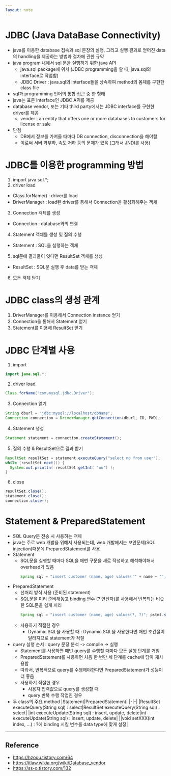 ```yaml
---
layout: note
---
```


# JDBC (Java DataBase Connectivity)

- java를 이용한 database 접속과 sql 문장의 실행, 그리고 실행 결과로 얻어진 data의 handling을 제공하는 방법과 절차에 관한 규약
- java program 내에서 sql 문을 실행하기 위한 java API
  - java.sql package에 위치 (JDBC programming을 할 때, java.sql의 interface로 작업함)
  - JDBC Driver : java.sql의 interface들을 상속하여 method의 몸체를 구현한 class file
- sql과 programming 언어의 통합 접근 중 한 형태
- java는 표준 interface인 JDBC API를 제공
- database vendor, 또는 기타 third party에서는 JDBC interface를 구현한 driver를 제공
  - vender : an entity that offers one or more databases to customers for license or sale
- 단점
  - DB에서 정보를 가져올 때마다 DB connection, disconnection을 해야함
  - 이로써 서버 과부하, 속도 저하 등의 문제가 있음 (그래서 JNDI를 사용)

# JDBC를 이용한 programming 방법

1. import java.sql.*;
2. driver load
  - Class.forName() : driver를 load
  - DriverManager : load된 driver를 통해서 Connection을 활성화해주는 객체
3. Connection 객체를 생성
  - Connection : database와의 연결
4. Statement 객체를 생성 및 질의 수행
  - Statement : SQL을 실행하는 객체
5. sql문에 결과물이 잇다면 ResultSet 객체를 생성
  - ResultSet : SQL문 실행 후 data를 받는 객체
6. 모든 객체 닫기

# JDBC class의 생성 관계

1. DriverManager를 이용해서 Connection instance 얻기
2. Connection을 통해서 Statement 얻기
3. Statement를 이용해 ResultSet 얻기

# JDBC 단계별 사용

1. import
  ```java
  import java.sql.*;
  ```
2. driver load
  ```java
  Class.forName("com.mysql.jdbc.Driver");
  ```
3. Connection 얻기
  ```java
  String dburl = "jdbc:mysql://localhost/dbName";
  Connection connection = DriverManager.getConnection(dburl, ID, PWD);
  ```
4. Statement 생성
  ```java
  Statement statement = connection.createStatement();
  ```
5. 질의 수행 & ResultSet으로 결과 받기
  ```java
  ResultSet resultSet = statement.executeQuery("select no from user");
  while (resultSet.next()) {
    System.out.println( resultSet.getInt( "no") );
  }
  ```
6. close
  ```java
  resultSet.close();
  statement.close();
  connection.close();
  ```

# Statement & PreparedStatement

- SQL Query문 전송 시 사용하는 객체
- java는 주로 web 개발을 위해서 사용되는데, web 개발에서는 보안문제(SQL injection)때문에 PreparedStatement를 사용
- Statement
  - SQL문을 실행할 때마다 SQL을 매번 구문을 새로 작성하고 해석해야해서 overhead가 있음
    ```java
    Spring sql = "insert customer (name, age) values('" + name + "', " + age + "')";
    ```
- PreparedStatement
  - 선처리 방식 사용 (준비된 statement)
  - SQL문을 미리 준비해놓고 binding 변수 (? 연산자)를 사용해서 반복되는 비슷한 SQL문을 쉽게 처리
    ```java
    Spring sql = "insert customer (name, age) values(?, ?)"; pstmt.setString(1, name); pstmt.setInt(2, age);
    ```
  - 사용하기 적절한 경우
    - Dynamic SQL을 사용할 때 : Dynamic SQL을 사용한다면 매번 조건절이 달라지므로 statement가 적절
- query 실행 순서 : query 문장 분석 -> compile -> 실행
  - Statement를 사용하면 매번 query를 수행할 때마다 모든 실행 단계를 거침
  - PreparedStatement를 사용하면 처음 한 번만 세 단계를 cache에 담아 재사용함
  - 따라서, 반복적으로 query를 수행해야한다면 PreparedStatement가 성능이 더 좋음
  - 사용하기 적절한 경우
    - 사용자 입력값으로 query를 생성할 때
    - query 반복 수행 작업인 경우
- 두 class의 주요 method
  |Statement|PreparedStatement|
  |-|-|
  |ResultSet executeQuery(String sql) : select|ResultSet executeQuery(String sql) : select|
  |int executeUpdate(String sql) : insert, update, delete|int executeUpdate(String sql) : insert, update, delete|
  ||void setXXX(int index, ...) : ?에 binding 시킬 변수를 data type에 맞게 설정|

---

## Reference
- https://hzoou.tistory.com/64
- https://itlaw.wikia.org/wiki/Database_vendor
- https://ss-o.tistory.com/132
